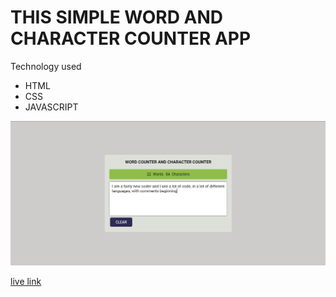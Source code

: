 # THIS SIMPLE WORD AND CHARACTER COUNTER APP

Technology used
- HTML
- CSS
- JAVASCRIPT



![projectImg](projectImg.png)


[live link ](http://abhishekjadhav.netlify.app)

